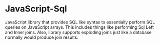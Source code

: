 # JavaScript-Sql
JavaScript library that provides SQL like syntax to essentially perform SQL queries on JavaScript arrays. This includes things like performing Sql Left and Inner joins. Also, library supports exploding joins just like a database normally would produce join results.
